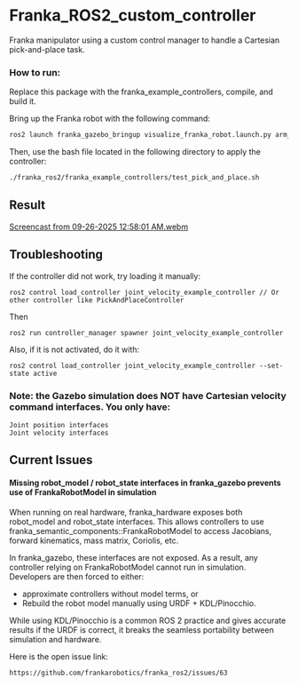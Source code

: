 # Franka_ROS2_custom_controller
Franka manipulator using a custom control manager to handle a Cartesian pick-and-place task.

### How to run:
Replace this package with the franka_example_controllers, compile, and build it.

Bring up the Franka robot with the following command:
```bash
ros2 launch franka_gazebo_bringup visualize_franka_robot.launch.py arm_id:=fr3 load_gripper:=true franka_hand:='franka_hand' robot_ip:=dont-care use_fake_hardware:=true use_rviz:=true

```

Then, use the bash file located in the following directory to apply the controller:

```bash
./franka_ros2/franka_example_controllers/test_pick_and_place.sh

```


## Result
[Screencast from 09-26-2025 12:58:01 AM.webm](https://github.com/user-attachments/assets/f08e6457-a4d5-4e68-9d2f-61576b931760)


## Troubleshooting
If the controller did not work, try loading it manually:

```
ros2 control load_controller joint_velocity_example_controller // Or other controller like PickAndPlaceController
```
Then
```
ros2 run controller_manager spawner joint_velocity_example_controller

```
Also, if it is not activated, do it with:
```
ros2 control load_controller joint_velocity_example_controller --set-state active
```


### Note: the Gazebo simulation does NOT have Cartesian velocity command interfaces. You only have:
```
Joint position interfaces
Joint velocity interfaces
```


## Current Issues
#### Missing robot_model / robot_state interfaces in franka_gazebo prevents use of FrankaRobotModel in simulation

When running on real hardware, franka_hardware exposes both robot_model and robot_state interfaces. This allows controllers to use franka_semantic_components::FrankaRobotModel to access Jacobians, forward kinematics, mass matrix, Coriolis, etc.

In franka_gazebo, these interfaces are not exposed. As a result, any controller relying on FrankaRobotModel cannot run in simulation. Developers are then forced to either:

- approximate controllers without model terms, or
- Rebuild the robot model manually using URDF + KDL/Pinocchio.

While using KDL/Pinocchio is a common ROS 2 practice and gives accurate results if the URDF is correct, it breaks the seamless portability between simulation and hardware.

Here is the open issue link:
```html
https://github.com/frankarobotics/franka_ros2/issues/63
```
